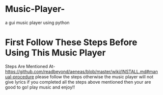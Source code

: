 # Music-Player-
a gui music player using python
# First Follow These Steps Before Using This Music Player
Steps Are Mentioned At-https://github.com/readbeyond/aeneas/blob/master/wiki/INSTALL.md#manual-procedure
please follow the steps otherwise the music player will not give lyrics 
if you completed all the steps above mentioned then your are good to go! play music and enjoy!!
